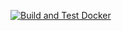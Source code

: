 [![Build and Test Docker](https://github.com/ScottGibb/Web-Based-Fan-Controller/actions/workflows/docker.yml/badge.svg)](https://github.com/ScottGibb/Web-Based-Fan-Controller/actions/workflows/docker.yml)